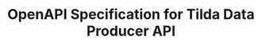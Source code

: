 ---
title: OpenAPI Specification for Tilda Data Producer API
linktitle: OpenAPI Specification
type: openapi
spec: "/swagger/tilda-source.json"
tags: [swagger, openapi]
---
